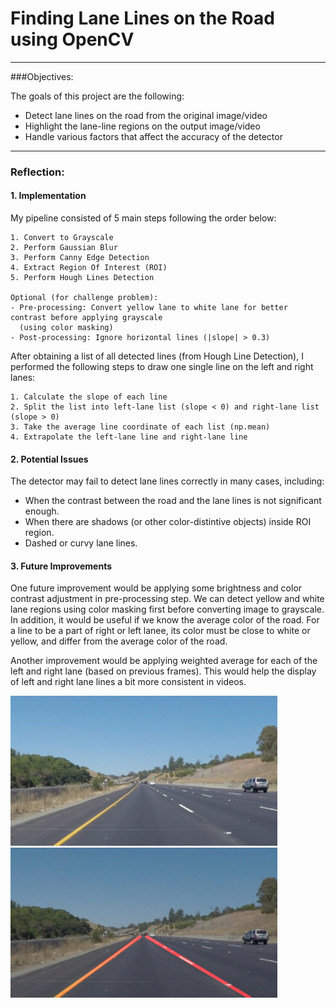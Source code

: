 # Finding Lane Lines on the Road using OpenCV
---
###Objectives:

The goals of this project are the following:

* Detect lane lines on the road from the original image/video
* Highlight the lane-line regions on the output image/video 
* Handle various factors that affect the accuracy of the detector
 

[//]: # (Image References)

[image1]: ./examples/grayscale.jpg "Grayscale"

---

### Reflection:

#### 1. Implementation

My pipeline consisted of 5 main steps following the order below: 

    1. Convert to Grayscale
    2. Perform Gaussian Blur
    3. Perform Canny Edge Detection 
    4. Extract Region Of Interest (ROI)
    5. Perform Hough Lines Detection
    
    Optional (for challenge problem):
    - Pre-processing: Convert yellow lane to white lane for better contrast before applying grayscale 
      (using color masking)
    - Post-processing: Ignore horizontal lines (|slope| > 0.3)  

After obtaining a list of all detected lines (from Hough Line Detection), I performed the following steps to draw one single line on the left and right lanes:

    1. Calculate the slope of each line
    2. Split the list into left-lane list (slope < 0) and right-lane list (slope > 0)
    3. Take the average line coordinate of each list (np.mean)
    4. Extrapolate the left-lane line and right-lane line 

#### 2. Potential Issues

The detector may fail to detect lane lines correctly in many cases, including:

- When the contrast between the road and the lane lines is not significant enough.
- When there are shadows (or other color-distintive objects) inside ROI region.
- Dashed or curvy lane lines.

#### 3. Future Improvements

One future improvement would be applying some brightness and color contrast adjustment in pre-processing step. We can detect yellow and white lane regions using color masking first before converting image to grayscale. In addition, it would be useful if we know the average color of the road. For a line to be a part of right or left lanee, its color must be close to white or yellow, and differ from the average color of the road. 

Another improvement would be applying weighted average for each of the left and right lane (based on previous frames). This would help the display of left and right lane lines a bit more consistent in videos.

<img height="240" src="./test/images/solidYellowCurve.jpg">
<img height="240" src="./outputs/images/solidYellowCurve.jpg">
